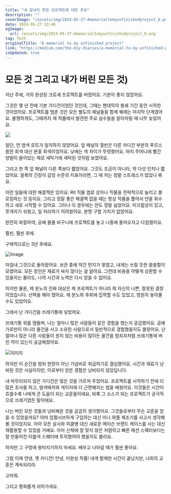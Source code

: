 ```yaml
---
title: "내 끝내지 못한 프로젝트에 대한 추모"
description: ""
coverImage: "/assets/img/2024-05-27-Amemorialtomyunfinishedproject_0.png"
date: 2024-05-27 13:48
ogImage: 
  url: /assets/img/2024-05-27-Amemorialtomyunfinishedproject_0.png
tag: Tech
originalTitle: "A memorial to my unfinished project"
link: "https://medium.com/the-diy-diaries/a-memorial-to-my-unfinished-project-and-everything-else-ive-ever-thrown-away-cdca3e445e64"
isUpdated: true
---
```






# 모든 것 그리고 내가 버린 모든 것)

지난 주에, 거의 완성된 크로셰 프로젝트를 버렸어요. 기분이 좋지 않았어요.

그것은 몇 년 전에 기본 가디건이었던 것인데, 그때는 팬데믹의 봉쇄 기간 동안 시작한 것이었어요. 프로젝트를 멈춘 것은 모든 별도의 패널들을 함께 꿰매는 마지막 단계였어요. 불행하게도, 그때까지 제 작품에서 발견한 주요 실수들을 알아차릴 때 너무 늦었어요.

<img src="/assets/img/2024-05-27-Amemorialtomyunfinishedproject_0.png" />

<div class="content-ad"></div>

일단, 얀 염색 로트가 일치하지 않았어요. 앞 패널의 절반은 다른 카디건 부분의 푸르스름한 회색 대신 분홍 회색이었어요. 낮에는 색 차이가 뚜렷했어요. 마치 주머니에 빨간 양말이 들어있는 채로 세탁기에 세탁된 것처럼 보였어요. 

그리고 한 쪽 앞 패널이 다른 쪽보다 짧았어요. 그것도 조금이 아니라, 약 다섯 인치나 짧았어요. 얼룩의 긴장이 감정 수준의 지표이라면, 그 때 저는 정말 스트레스가 많았나 봐요.

이런 일들에 대한 해결책은 있어요: Rit 직물 염료 상자나 직물을 전략적으로 늘리고 블로킹하는 것 등이요. 그리고 정말 좋은 해결책 없을 때는 항상 작품을 풀어서 얀을 회수하고 새로 시작할 수 있어요. 그러나 이 경우에는 얀도 정말 싫었어요. 미끄럼성이 있고, 쪼개지기 쉬웠고, 일 처리하기 어려웠어요. 분명 구할 가치가 없었어요.

완전히 좌절하여, 공예 물품 바구니에 프로젝트를 놓고 나중에 돌아오자고 다짐했어요.

<div class="content-ad"></div>

훨씬, 훨씬 후에.

구체적으로는 3년 후에요.

![Image](/assets/img/2024-05-27-Amemorialtomyunfinishedproject_1.png)

마침내 그것으로 돌아왔어요. 보관 중에 약간 먼지가 쌓였고, 내게는 쓰릴 듯한 쓸쓸함이 모였어요. 모든 장인은 재료가 싸지 않다는 걸 알아요. 그런데 비용을 어떻게 상환할 수 있을지는 몰라도, 나의 시간과 노력은 다시 얻을 수 없어요.

<div class="content-ad"></div>

하지만 물론, 제 분노의 진짜 대상은 제 프로젝트가 아니라 제 자신의 나쁜, 잘못된 결정이었습니다. 선택을 해야 했어요. 제 분노와 후회에 집착할 수도 있었고, 영원히 놓아줄 수도 있었어요.

그래서 난 가디건을 쓰레기통에 넣었어요.

쓰레기통 위를 맴돌며, 나는 얼마나 많은 사람들이 같은 경험을 했는지 궁금했어요. 공예가로만이 아니라 물건을 사고 소유한 사람으로서 일반적으로 경험했을지도 몰랐어요. 난 얼마나 많은 다른 사람들이 원치 않는 비용이 많이든 물건을 범죄자처럼 쓰레기통에 버린 적이 있는지 궁금해졌어요. 

![이미지](/assets/img/2024-05-27-Amemorialtomyunfinishedproject_2.png)

<div class="content-ad"></div>

하지만 이 순간을 범죄 현장이 아닌 기념비로 취급하기로 결심했어요. 시간과 재료가 낭비된 것은 사실이지만, 이로부터 얻은 경험은 낭비되지 않았답니다.

내 마무리되지 않은 가디건은 많은 것을 가르쳐 주었어요. 프로젝트를 시작하기 전에 더 많은 조사를 하고, 염색배치와 게이지에 더 근면해지는 법을 배웠어요. 이것들은 시간이 흐를수록 나에게 큰 도움이 되는 교훈들이에요, 비록 그 소스가 되는 프로젝트가 궁극적으로 쓰레기였든 말이에요.

나는 버린 모든 것들과 낭비해온 것을 곰곰히 생각했어요. 그것들로부터 무슨 교훈을 얻을 수 있었을까요? 아마 임펄시브하게 구입하는 대신 미니 와플 제조기를 사고서 생각해볼 것이었지요. 아마 모든 살사와 피클병 대신 새로운 메이슨 브랜드 케이스를 사는 대신 재활용할 수 있었을 거예요. 아마 신체에 잘 맞지 않은 저렴하고 빠른 패션 스웨터보다는 잘 만들어진 터틀넥 스웨터에 투자했어야 했을지도 몰라요.

하지만 그 구멍에 왕따지기하지 마세요. 배우고 나아갈 때가 훨씬 좋아요.

<div class="content-ad"></div>

그럼 이제 안녕, 옛 카디건! 안녕, 미완성 작품! 내게 함께한 시간이 끝났지만, 너희의 교훈은 계속되리라.

고마워.

그리고 평화롭게 쉬어가세요.